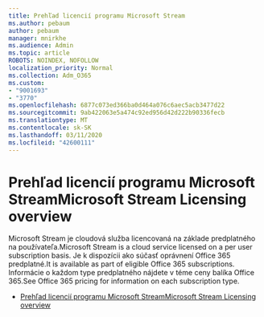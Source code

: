 ```yaml
---
title: Prehľad licencií programu Microsoft Stream
ms.author: pebaum
author: pebaum
manager: mnirkhe
ms.audience: Admin
ms.topic: article
ROBOTS: NOINDEX, NOFOLLOW
localization_priority: Normal
ms.collection: Adm_O365
ms.custom:
- "9001693"
- "3770"
ms.openlocfilehash: 6877c073ed366ba0d464a076c6aec5acb3477d22
ms.sourcegitcommit: 9ab422063e5a474c92ed956d42d222b90336fecb
ms.translationtype: MT
ms.contentlocale: sk-SK
ms.lasthandoff: 03/11/2020
ms.locfileid: "42600111"
---
```

# <a name="microsoft-stream-licensing-overview"></a><span data-ttu-id="99950-102">Prehľad licencií programu Microsoft Stream</span><span class="sxs-lookup"><span data-stu-id="99950-102">Microsoft Stream Licensing overview</span></span>

<span data-ttu-id="99950-103">Microsoft Stream je cloudová služba licencovaná na základe predplatného na používateľa.</span><span class="sxs-lookup"><span data-stu-id="99950-103">Microsoft Stream is a cloud service licensed on a per user subscription basis.</span></span> <span data-ttu-id="99950-104">Je k dispozícii ako súčasť oprávnení Office 365 predplatné.</span><span class="sxs-lookup"><span data-stu-id="99950-104">It is available as part of eligible Office 365 subscriptions.</span></span> <span data-ttu-id="99950-105">Informácie o každom type predplatného nájdete v téme ceny balíka Office 365.</span><span class="sxs-lookup"><span data-stu-id="99950-105">See Office 365 pricing for information on each subscription type.</span></span>

- [<span data-ttu-id="99950-106">Prehľad licencií programu Microsoft Stream</span><span class="sxs-lookup"><span data-stu-id="99950-106">Microsoft Stream Licensing overview</span></span>](https://docs.microsoft.com/stream/license-overview)